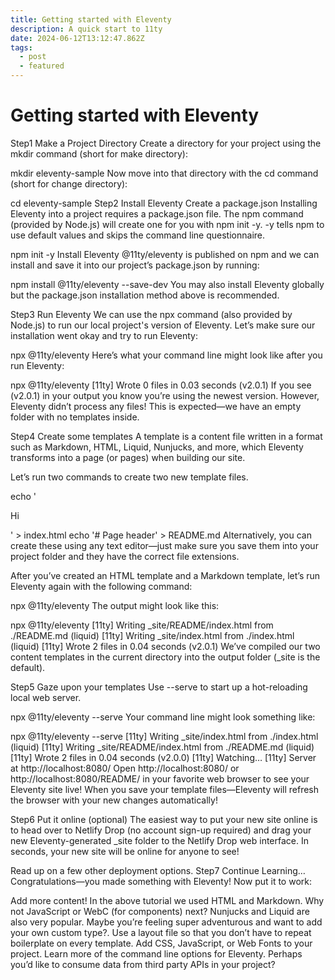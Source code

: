 ```yaml
---
title: Getting started with Eleventy
description: A quick start to 11ty
date: 2024-06-12T13:12:47.862Z
tags:
  - post
  - featured
---
```

<!--StartFragment-->

# Getting started with Eleventy

Step1 Make a Project Directory 
Create a directory for your project using the mkdir command (short for make directory):

mkdir eleventy-sample
Now move into that directory with the cd command (short for change directory):

cd eleventy-sample
Step2 Install Eleventy 
Create a package.json 
Installing Eleventy into a project requires a package.json file. The npm command (provided by Node.js) will create one for you with npm init -y. -y tells npm to use default values and skips the command line questionnaire.

npm init -y
Install Eleventy 
@11ty/eleventy is published on npm and we can install and save it into our project’s package.json by running:

npm install @11ty/eleventy --save-dev
You may also install Eleventy globally but the package.json installation method above is recommended.

Step3 Run Eleventy 
We can use the npx command (also provided by Node.js) to run our local project's version of Eleventy. Let’s make sure our installation went okay and try to run Eleventy:

npx @11ty/eleventy
Here’s what your command line might look like after you run Eleventy:

npx @11ty/eleventy
[11ty] Wrote 0 files in 0.03 seconds (v2.0.1)
If you see (v2.0.1) in your output you know you’re using the newest version. However, Eleventy didn’t process any files! This is expected—we have an empty folder with no templates inside.

Step4 Create some templates 
A template is a content file written in a format such as Markdown, HTML, Liquid, Nunjucks, and more, which Eleventy transforms into a page (or pages) when building our site.

Let’s run two commands to create two new template files.

echo '<!doctype html><title>Page title</title><p>Hi</p>' > index.html
echo '# Page header' > README.md
Alternatively, you can create these using any text editor—just make sure you save them into your project folder and they have the correct file extensions.

After you’ve created an HTML template and a Markdown template, let’s run Eleventy again with the following command:

npx @11ty/eleventy
The output might look like this:

npx @11ty/eleventy
[11ty] Writing _site/README/index.html from ./README.md (liquid)
[11ty] Writing _site/index.html from ./index.html (liquid)
[11ty] Wrote 2 files in 0.04 seconds (v2.0.1)
We’ve compiled our two content templates in the current directory into the output folder (_site is the default).

Step5 Gaze upon your templates 
Use --serve to start up a hot-reloading local web server.

npx @11ty/eleventy --serve
Your command line might look something like:

npx @11ty/eleventy --serve
[11ty] Writing _site/index.html from ./index.html (liquid)
[11ty] Writing _site/README/index.html from ./README.md (liquid)
[11ty] Wrote 2 files in 0.04 seconds (v2.0.0)
[11ty] Watching…
[11ty] Server at http://localhost:8080/
Open http://localhost:8080/ or http://localhost:8080/README/ in your favorite web browser to see your Eleventy site live! When you save your template files—Eleventy will refresh the browser with your new changes automatically!

Step6 Put it online (optional) 
The easiest way to put your new site online is to head over to Netlify Drop (no account sign-up required) and drag your new Eleventy-generated _site folder to the Netlify Drop web interface. In seconds, your new site will be online for anyone to see!

Read up on a few other deployment options.
Step7 Continue Learning… 
Congratulations—you made something with Eleventy! Now put it to work:

Add more content! In the above tutorial we used HTML and Markdown. Why not JavaScript or WebC (for components) next? Nunjucks and Liquid are also very popular. Maybe you’re feeling super adventurous and want to add your own custom type?.
Use a layout file so that you don’t have to repeat boilerplate on every template.
Add CSS, JavaScript, or Web Fonts to your project.
Learn more of the command line options for Eleventy.
Perhaps you’d like to consume data from third party APIs in your project?

<!--EndFragment-->
